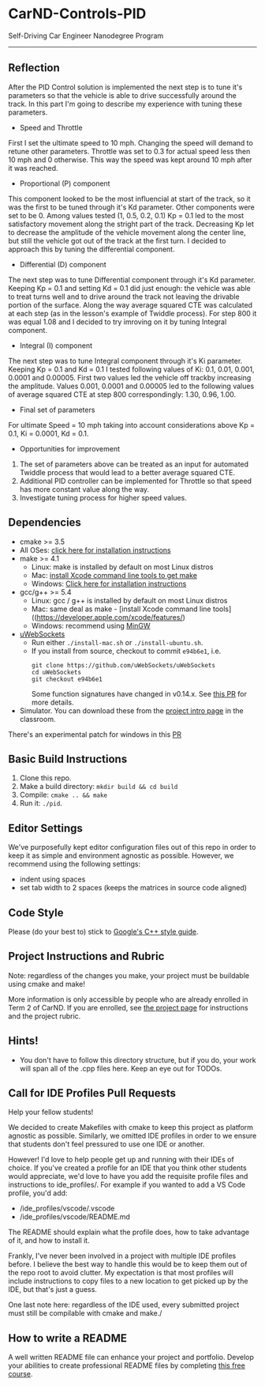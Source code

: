 # CarND-Controls-PID
Self-Driving Car Engineer Nanodegree Program

---


## Reflection

After the PID Control solution is implemented the next step is to tune it's parameters so that the vehicle is able to drive successfully around the track. In this part I'm going to describe my experience with tuning these parameters.

* Speed and Throttle

First I set the ultimate speed to 10 mph. Changing the speed will demand to retune other parameters.
Throttle was set to 0.3 for actual speed less then 10 mph and 0 otherwise. This way the speed was kept around 10 mph after it was reached.

* Proportional (P) component

This component looked to be the most influencial at start of the track, so it was the first to be tuned through it's Kd parameter. Other components were set to be 0. Among values tested (1, 0.5, 0.2, 0.1) Kp = 0.1 led to the most satisfactory movement along the stright part of the track. Decreasing Kp let to decrease the amplitude of the vehicle movement along the center line, but still the vehicle got out of the track at the first turn. I decided to approach this by tuning the differential component.

* Differential (D) component

The next step was to tune Differential component through it's Kd parameter. Keeping Kp = 0.1 and setting Kd = 0.1 did just enough:
the vehicle was able to treat turns well and to drive around the track not leaving the drivable portion of the surface. 
Along the way average squared CTE was calculated at each step (as in the lesson's example of Twiddle process). For step 800
it was equal 1.08 and I decided to try imroving on it by tuning Integral component.

* Integral (I) component

The next step was to tune Integral component through it's Ki parameter. Keeping Kp = 0.1 and Kd = 0.1 I tested following values of 
Ki: 0.1, 0.01, 0.001, 0.0001 and 0.00005. First two values led the vehicle off trackby increasing the amplitude. 
Values 0.001, 0.0001 and 0.00005 led to the following values of average squared CTE at step 800 correspondingly: 1.30, 0.96, 1.00.

* Final set of parameters

For ultimate Speed = 10 mph taking into account considerations above Kp = 0.1, Ki = 0.0001, Kd = 0.1. 

* Opportunities for improvement

1. The set of parameters above can be treated as an input for automated Twiddle process that would lead to a better average squared CTE.
2. Additional PID controller can be implemented for Throttle so that speed has more constant value along the way.
3. Investigate tuning process for higher speed values.

## Dependencies

* cmake >= 3.5
 * All OSes: [click here for installation instructions](https://cmake.org/install/)
* make >= 4.1
  * Linux: make is installed by default on most Linux distros
  * Mac: [install Xcode command line tools to get make](https://developer.apple.com/xcode/features/)
  * Windows: [Click here for installation instructions](http://gnuwin32.sourceforge.net/packages/make.htm)
* gcc/g++ >= 5.4
  * Linux: gcc / g++ is installed by default on most Linux distros
  * Mac: same deal as make - [install Xcode command line tools]((https://developer.apple.com/xcode/features/)
  * Windows: recommend using [MinGW](http://www.mingw.org/)
* [uWebSockets](https://github.com/uWebSockets/uWebSockets)
  * Run either `./install-mac.sh` or `./install-ubuntu.sh`.
  * If you install from source, checkout to commit `e94b6e1`, i.e.
    ```
    git clone https://github.com/uWebSockets/uWebSockets 
    cd uWebSockets
    git checkout e94b6e1
    ```
    Some function signatures have changed in v0.14.x. See [this PR](https://github.com/udacity/CarND-MPC-Project/pull/3) for more details.
* Simulator. You can download these from the [project intro page](https://github.com/udacity/self-driving-car-sim/releases) in the classroom.

There's an experimental patch for windows in this [PR](https://github.com/udacity/CarND-PID-Control-Project/pull/3)

## Basic Build Instructions

1. Clone this repo.
2. Make a build directory: `mkdir build && cd build`
3. Compile: `cmake .. && make`
4. Run it: `./pid`. 

## Editor Settings

We've purposefully kept editor configuration files out of this repo in order to
keep it as simple and environment agnostic as possible. However, we recommend
using the following settings:

* indent using spaces
* set tab width to 2 spaces (keeps the matrices in source code aligned)

## Code Style

Please (do your best to) stick to [Google's C++ style guide](https://google.github.io/styleguide/cppguide.html).

## Project Instructions and Rubric

Note: regardless of the changes you make, your project must be buildable using
cmake and make!

More information is only accessible by people who are already enrolled in Term 2
of CarND. If you are enrolled, see [the project page](https://classroom.udacity.com/nanodegrees/nd013/parts/40f38239-66b6-46ec-ae68-03afd8a601c8/modules/f1820894-8322-4bb3-81aa-b26b3c6dcbaf/lessons/e8235395-22dd-4b87-88e0-d108c5e5bbf4/concepts/6a4d8d42-6a04-4aa6-b284-1697c0fd6562)
for instructions and the project rubric.

## Hints!

* You don't have to follow this directory structure, but if you do, your work
  will span all of the .cpp files here. Keep an eye out for TODOs.

## Call for IDE Profiles Pull Requests

Help your fellow students!

We decided to create Makefiles with cmake to keep this project as platform
agnostic as possible. Similarly, we omitted IDE profiles in order to we ensure
that students don't feel pressured to use one IDE or another.

However! I'd love to help people get up and running with their IDEs of choice.
If you've created a profile for an IDE that you think other students would
appreciate, we'd love to have you add the requisite profile files and
instructions to ide_profiles/. For example if you wanted to add a VS Code
profile, you'd add:

* /ide_profiles/vscode/.vscode
* /ide_profiles/vscode/README.md

The README should explain what the profile does, how to take advantage of it,
and how to install it.

Frankly, I've never been involved in a project with multiple IDE profiles
before. I believe the best way to handle this would be to keep them out of the
repo root to avoid clutter. My expectation is that most profiles will include
instructions to copy files to a new location to get picked up by the IDE, but
that's just a guess.

One last note here: regardless of the IDE used, every submitted project must
still be compilable with cmake and make./

## How to write a README
A well written README file can enhance your project and portfolio.  Develop your abilities to create professional README files by completing [this free course](https://www.udacity.com/course/writing-readmes--ud777).

